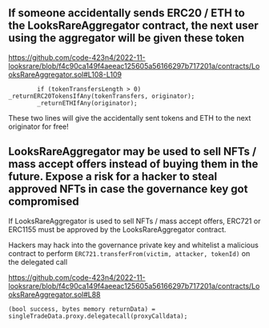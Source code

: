 ## If someone accidentally sends ERC20 / ETH to the LooksRareAggregator contract, the next user using the aggregator will be given these token

https://github.com/code-423n4/2022-11-looksrare/blob/f4c90ca149f4aeeac125605a56166297b717201a/contracts/LooksRareAggregator.sol#L108-L109

```solidity
        if (tokenTransfersLength > 0) _returnERC20TokensIfAny(tokenTransfers, originator);
        _returnETHIfAny(originator);
```

These two lines will give the accidentally sent tokens and ETH to the next originator for free!

## LooksRareAggregator may be used to sell NFTs / mass accept offers instead of buying them in the future. Expose a risk for a hacker to steal approved NFTs in case the governance key got compromised

If LooksRareAggregator is used to sell NFTs / mass accept offers, ERC721 or ERC1155 must be approved by the LooksRareAggregator contract.

Hackers may hack into the governance private key and whitelist a malicious contract to perform `ERC721.transferFrom(victim, attacker, tokenId)` on the delegated call

https://github.com/code-423n4/2022-11-looksrare/blob/f4c90ca149f4aeeac125605a56166297b717201a/contracts/LooksRareAggregator.sol#L88

```solidity
(bool success, bytes memory returnData) = singleTradeData.proxy.delegatecall(proxyCalldata);
```